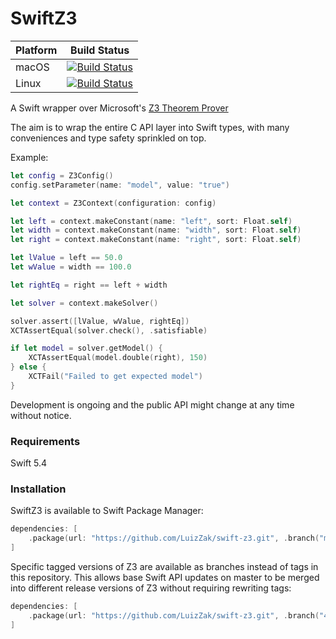 # SwiftZ3

| Platform | Build Status |
|----------|--------|
| macOS    | [![Build Status](https://dev.azure.com/luiz-fs/swift-z3/_apis/build/status/LuizZak.swift-z3?branchName=master&jobName=macOS)](https://dev.azure.com/luiz-fs/swift-z3/_build/latest?definitionId=5&branchName=master) |
| Linux    | [![Build Status](https://dev.azure.com/luiz-fs/swift-z3/_apis/build/status/LuizZak.swift-z3?branchName=master&jobName=Linux)](https://dev.azure.com/luiz-fs/swift-z3/_build/latest?definitionId=5&branchName=master) |

A Swift wrapper over Microsoft's [Z3 Theorem Prover](https://github.com/Z3Prover/z3)

The aim is to wrap the entire C API layer into Swift types, with many conveniences and type safety sprinkled on top.

Example:

```swift
let config = Z3Config()
config.setParameter(name: "model", value: "true")

let context = Z3Context(configuration: config)

let left = context.makeConstant(name: "left", sort: Float.self)
let width = context.makeConstant(name: "width", sort: Float.self)
let right = context.makeConstant(name: "right", sort: Float.self)

let lValue = left == 50.0
let wValue = width == 100.0

let rightEq = right == left + width

let solver = context.makeSolver()

solver.assert([lValue, wValue, rightEq])
XCTAssertEqual(solver.check(), .satisfiable)

if let model = solver.getModel() {
    XCTAssertEqual(model.double(right), 150)
} else {
    XCTFail("Failed to get expected model")
}
```

Development is ongoing and the public API might change at any time without notice.

### Requirements

Swift 5.4

### Installation

SwiftZ3 is available to Swift Package Manager:

```swift
dependencies: [
    .package(url: "https://github.com/LuizZak/swift-z3.git", .branch("master"))
]
```

Specific tagged versions of Z3 are available as branches instead of tags in this repository. This allows base Swift API updates on master to be merged into different release versions of Z3 without requiring rewriting tags:

```swift
dependencies: [
    .package(url: "https://github.com/LuizZak/swift-z3.git", .branch("4.11.2")) // Pulls 4.11.2 branch, with latest 'z3-4.11.2' source code + any API updates from master
]
```
